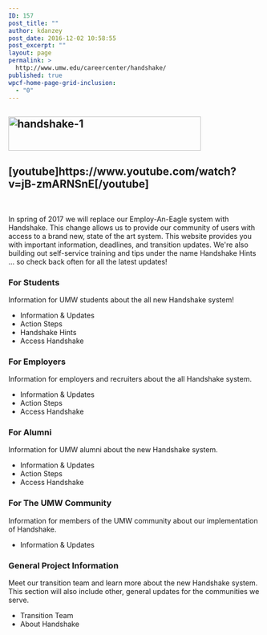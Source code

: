 ```yaml
---
ID: 157
post_title: ""
author: kdanzey
post_date: 2016-12-02 10:58:55
post_excerpt: ""
layout: page
permalink: >
  http://www.umw.edu/careercenter/handshake/
published: true
wpcf-home-page-grid-inclusion:
  - "0"
---
```

<div class="content-main">
<h2 class="content-title"><img class="wp-image-158 aligncenter" src="http://www.umw.edu/careercenter/wp-content/uploads/sites/41/2016/12/Handshake-1-300x53.png" alt="handshake-1" width="384" height="68" /></h2>
<h2 class="content-title">[youtube]https://www.youtube.com/watch?v=jB-zmARNSnE[/youtube]</h2>
&nbsp;

In spring of 2017 we will replace our Employ-An-Eagle system with Handshake. This change allows us to provide our community of users with access to a brand new, state of the art system. This website provides you with important information, deadlines, and transition updates. We're also building out self-service training and tips under the name Handshake Hints ... so check back often for all the latest updates!

<section class="info-section">
<h3 class="info-section-headline">For Students</h3>
<div class="info-section-text">

Information for UMW students about the all new Handshake system!

</div>
<ul class="info-section-links">
 	<li>Information &amp; Updates</li>
 	<li>Action Steps</li>
 	<li>Handshake Hints</li>
 	<li>Access Handshake</li>
</ul>
</section><section class="info-section">
<h3 class="info-section-headline">For Employers</h3>
<div class="info-section-text">

Information for employers and recruiters about the all Handshake system.

</div>
<ul class="info-section-links">
 	<li>Information &amp; Updates</li>
 	<li>Action Steps</li>
 	<li>Access Handshake</li>
</ul>
</section><section class="info-section">
<h3 class="info-section-headline">For Alumni</h3>
<div class="info-section-text">

Information for UMW alumni about the new Handshake system.

</div>
<ul class="info-section-links">
 	<li>Information &amp; Updates</li>
 	<li>Action Steps</li>
 	<li>Access Handshake</li>
</ul>
</section><section class="info-section">
<h3 class="info-section-headline">For The UMW Community</h3>
<div class="info-section-text">

Information for members of the UMW community about our implementation of Handshake.

</div>
<ul class="info-section-links">
 	<li>Information &amp; Updates</li>
</ul>
</section><section class="info-section">
<h3 class="info-section-headline">General Project Information</h3>
<div class="info-section-text">

Meet our transition team and learn more about the new Handshake system. This section will also include other, general updates for the communities we serve.

</div>
<ul class="info-section-links">
 	<li>Transition Team</li>
 	<li>About Handshake</li>
</ul>
</section></div>
<!--more-->